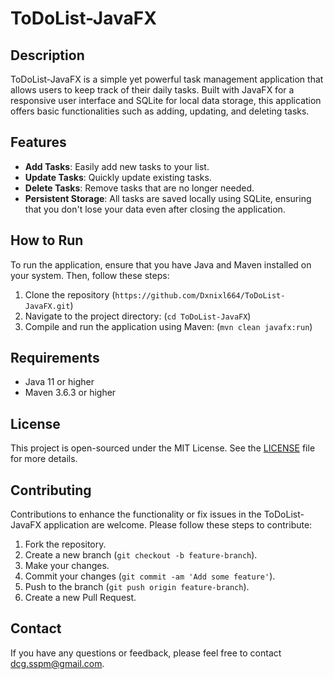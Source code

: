 # ToDoList-JavaFX

## Description
ToDoList-JavaFX is a simple yet powerful task management application that allows users to keep track of their daily tasks. Built with JavaFX for a responsive user interface and SQLite for local data storage, this application offers basic functionalities such as adding, updating, and deleting tasks.

## Features
- **Add Tasks**: Easily add new tasks to your list.
- **Update Tasks**: Quickly update existing tasks.
- **Delete Tasks**: Remove tasks that are no longer needed.
- **Persistent Storage**: All tasks are saved locally using SQLite, ensuring that you don't lose your data even after closing the application.

## How to Run
To run the application, ensure that you have Java and Maven installed on your system. Then, follow these steps:

1. Clone the repository (`https://github.com/Dxnixl664/ToDoList-JavaFX.git`)
2. Navigate to the project directory: (`cd ToDoList-JavaFX`)
3. Compile and run the application using Maven: (`mvn clean javafx:run`)

## Requirements
- Java 11 or higher
- Maven 3.6.3 or higher

## License
This project is open-sourced under the MIT License. See the [LICENSE](LICENSE) file for more details.

## Contributing
Contributions to enhance the functionality or fix issues in the ToDoList-JavaFX application are welcome. Please follow these steps to contribute:

1. Fork the repository.
2. Create a new branch (`git checkout -b feature-branch`).
3. Make your changes.
4. Commit your changes (`git commit -am 'Add some feature'`).
5. Push to the branch (`git push origin feature-branch`).
6. Create a new Pull Request.

## Contact
If you have any questions or feedback, please feel free to contact [dcg.sspm@gmail.com](mailto:dcg.sspm@gmail.com).
